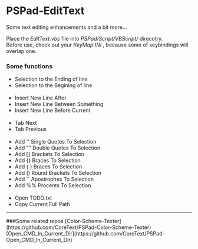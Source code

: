 # PSPad-EditText
Some text editing enhancements and a bit more...

Place the _EditText.vbs_ file into _PSPad/Script/VBScript/_ direcotry.<br />
Before use, check out your _KeyMap.INI_ , because some of keybindings will overlap one.

### Some functions

<ul>
	<li>Selection to the Ending of line</li>
	<li>Selection to the Begining of line</li>
	&nbsp;
	<li>Insert New Line After</li>
	<li>Insert New Line Between Something</li>
	<li>Insert New Line Before Current</li>
	&nbsp;
	<li>Tab Next</li>
	<li>Tab Previous</li>
	&nbsp;
	<li>Add '' Single Quotes To Selection</li>
	<li>Add "" Double Quotes To Selection</li>
	<li>Add [] Brackets To Selection</li>
	<li>Add {} Braces To Selection</li>
	<li>Add { } Braces To Selection</li>
	<li>Add () Round Brackets To Selection</li>
	<li>Add `` Apostrophes To Selection</li>
	<li>Add %% Procents To Selection</li>
	&nbsp;
	<li>Open TODO.txt</li>
	<li>Copy Current Full Path</li>
</ul>

<hr />
###Some related repos
[Color-Scheme-Texter](https://github.com/CoreText/PSPad-Color-Scheme-Texter) <br />
[Open_CMD_In_Current_Dir](https://github.com/CoreText/PSPad-Open_CMD_In_Current_Dir)
